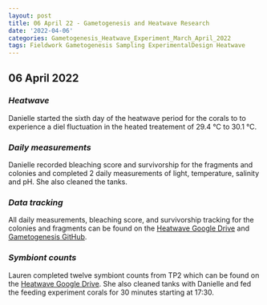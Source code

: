 ```yaml
---
layout: post
title: 06 April 22 - Gametogenesis and Heatwave Research
date: '2022-04-06'
categories: Gametogenesis_Heatwave_Experiment_March_April_2022
tags: Fieldwork Gametogenesis Sampling ExperimentalDesign Heatwave
---
```


## 06 April 2022

### *Heatwave*
Danielle started the sixth day of the heatwave period for the corals to to experience a diel fluctuation in the heated treatement of 29.4 °C to 30.1 °C.

### *Daily measurements*
Danielle recorded bleaching score and survivorship for the fragments and colonies  and completed 2 daily measurements of light, temperature, salinity and pH. She also cleaned the tanks.

### *Data tracking*
All daily measurements, bleaching score, and survivorship tracking for the colonies and fragments can be found on the [Heatwave Google Drive](https://drive.google.com/drive/u/0/folders/1f0I4fi72gqcFtxoOj08j3n1DRL2GLVKw) and [Gametogenesis GitHub](https://github.com/daniellembecker/Gametogenesis).

### *Symbiont counts*
Lauren completed twelve symbiont counts from TP2 which can be found on the [Heatwave Google Drive](https://docs.google.com/spreadsheets/d/1XjJUqWlBUcQ3gkTz14-S40f86YkT71feAB96AMA3Wis/edit#gid=0). She also cleaned tanks with Danielle and fed the feeding experiment corals for 30 minutes starting at 17:30.
